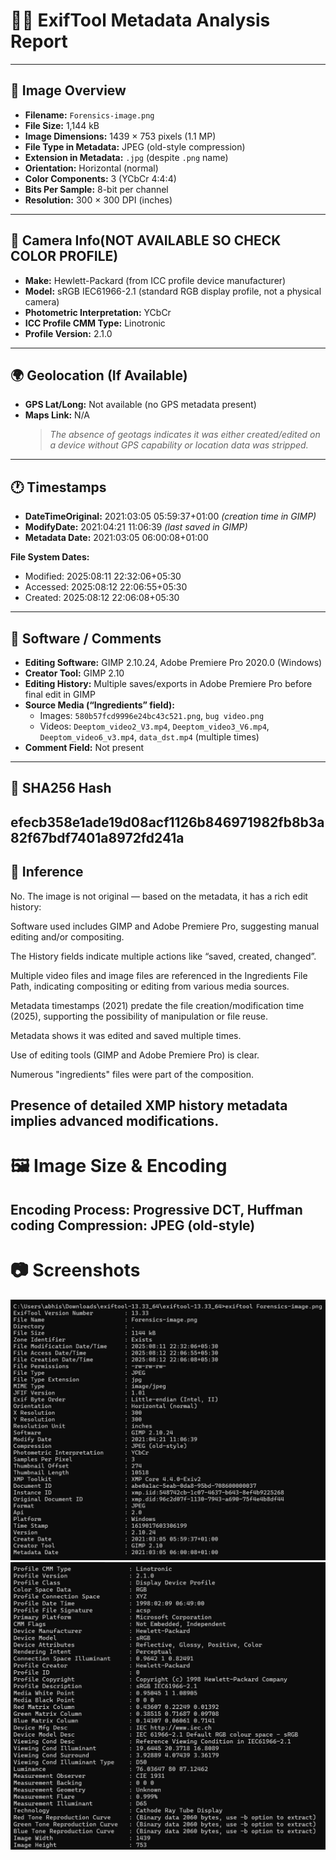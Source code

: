 # 🕵️‍♂️ ExifTool Metadata Analysis Report

---

## 🔎 Image Overview
- **Filename:** `Forensics-image.png`
- **File Size:** 1,144 kB
- **Image Dimensions:** 1439 × 753 pixels (1.1 MP)
- **File Type in Metadata:** JPEG (old-style compression)
- **Extension in Metadata:** `.jpg` (despite `.png` name)
- **Orientation:** Horizontal (normal)
- **Color Components:** 3 (YCbCr 4:4:4)
- **Bits Per Sample:** 8-bit per channel
- **Resolution:** 300 × 300 DPI (inches)

---

## 📸 Camera Info(NOT AVAILABLE SO CHECK COLOR PROFILE)
- **Make:** Hewlett-Packard (from ICC profile device manufacturer)
- **Model:** sRGB IEC61966-2.1 (standard RGB display profile, not a physical camera)
- **Photometric Interpretation:** YCbCr
- **ICC Profile CMM Type:** Linotronic
- **Profile Version:** 2.1.0

---

## 🌍 Geolocation (If Available)
- **GPS Lat/Long:** Not available (no GPS metadata present)
- **Maps Link:** N/A  
  > *The absence of geotags indicates it was either created/edited on a device without GPS capability or location data was stripped.*

---

## 🕐 Timestamps
- **DateTimeOriginal:** 2021:03:05 05:59:37+01:00 *(creation time in GIMP)*
- **ModifyDate:** 2021:04:21 11:06:39 *(last saved in GIMP)*
- **Metadata Date:** 2021:03:05 06:00:08+01:00

**File System Dates:**
- Modified: 2025:08:11 22:32:06+05:30
- Accessed: 2025:08:12 22:06:55+05:30
- Created: 2025:08:12 22:06:08+05:30

---

## 📝 Software / Comments
- **Editing Software:** GIMP 2.10.24, Adobe Premiere Pro 2020.0 (Windows)
- **Creator Tool:** GIMP 2.10
- **Editing History:** Multiple saves/exports in Adobe Premiere Pro before final edit in GIMP
- **Source Media (“Ingredients” field):**
  - Images: `580b57fcd9996e24bc43c521.png`, `bug video.png`
  - Videos: `Deeptom_video2_V3.mp4`, `Deeptom_video3_V6.mp4`, `Deeptom_video6_v3.mp4`, `data_dst.mp4` (multiple times)
- **Comment Field:** Not present

---

## 🔐 SHA256 Hash

efecb358e1ade19d08acf1126b846971982fb8b3a82f67bdf7401a8972fd241a
---
## 🧠 Inference
No. The image is not original — based on the metadata, it has a rich edit history:

Software used includes GIMP and Adobe Premiere Pro, suggesting manual editing and/or compositing.

The History fields indicate multiple actions like “saved, created, changed”.

Multiple video files and image files are referenced in the Ingredients File Path, indicating compositing or editing from various media sources.

Metadata timestamps (2021) predate the file creation/modification time (2025), supporting the possibility of manipulation or file reuse.

Metadata shows it was edited and saved multiple times.

Use of editing tools (GIMP and Adobe Premiere Pro) is clear.

Numerous "ingredients" files were part of the composition.

Presence of detailed XMP history metadata implies advanced modifications.
---
# 🖼️ Image Size & Encoding
Encoding Process: Progressive DCT, Huffman coding
Compression: JPEG (old-style)
---
# 📷 Screenshots
![](<screenshots/Screenshot 1.png>)
![](<screenshots/Screenshot 2.png>)







